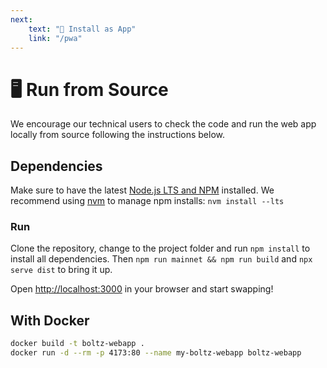 ```yaml
---
next:
    text: "📲 Install as App"
    link: "/pwa"
---
```


# 🖥 Run from Source

We encourage our technical users to check the code and run the web app locally
from source following the instructions below.

## Dependencies

Make sure to have the latest
[Node.js LTS and NPM](https://docs.npmjs.com/downloading-and-installing-node-js-and-npm)
installed. We recommend using
[nvm](https://github.com/nvm-sh/nvm#install--update-script) to manage npm
installs: `nvm install --lts`

### Run

Clone the repository, change to the project folder and run `npm install` to
install all dependencies. Then `npm run mainnet && npm run build` and
`npx serve dist` to bring it up.

Open [http://localhost:3000](http://localhost:3000) in your browser and start
swapping!

## With Docker

```bash
docker build -t boltz-webapp .
docker run -d --rm -p 4173:80 --name my-boltz-webapp boltz-webapp
```
